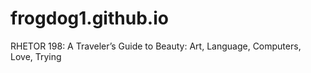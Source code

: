 # frogdog1.github.io
RHETOR 198: A Traveler’s Guide to Beauty: Art, Language, Computers, Love, Trying
